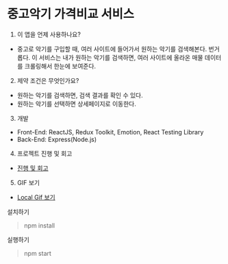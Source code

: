 # 중고악기 가격비교 서비스

1. 이 앱을 언제 사용하나요?
- 중고로 악기를 구입할 때, 여러 사이트에 들어가서 원하는 악기를 검색해본다. 번거롭다. 이 서비스는 내가 원하는 악기를 검색하면, 여러 사이트에 올라온 매물 데이터를 크롤링해서 한눈에 보여준다.

2. 제약 조건은 무엇인가요?
- 원하는 악기를 검색하면, 검색 결과를 확인 수 있다.
- 원하는 악기를 선택하면 상세페이지로 이동한다.

3. 개발
- Front-End: ReactJS, Redux Toolkit, Emotion, React Testing Library
- Back-End: Express(Node.js)

4. 프로젝트 진행 및 회고
- [진행 및 회고](https://github.com/CodeSoom/project-react-1-iamhwang/tree/master/%ED%9A%8C%EA%B3%A0)

5. GIF 보기
- [Local Gif 보기](https://github.com/CodeSoom/project-react-1-iamhwang/blob/master/soundmarket.gif)

설치하기
> npm install

실행하기
> npm start
